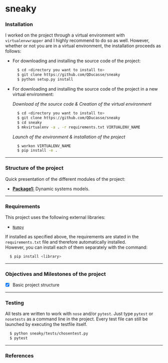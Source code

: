 # sneaky

### Installation

I worked on the project through a virtual environment with `virtualenvwrapper`
and I highly recommend to do so as well. However, whether or not you are in a
virtual environment, the installation proceeds as follows:

* For downloading and installing the source code of the project:

  ```bash
    $ cd <directory you want to install to>
    $ git clone https://github.com/QDucasse/sneaky
    $ python setup.py install
  ```
* For downloading and installing the source code of the project in a new virtual environment:  

  *Download of the source code & Creation of the virtual environment*
  ```bash
    $ cd <directory you want to install to>
    $ git clone https://github.com/QDucasse/sneaky
    $ cd sneaky
    $ mkvirtualenv -a . -r requirements.txt VIRTUALENV_NAME
  ```
  *Launch of the environment & installation of the project*
  ```bash
    $ workon VIRTUALENV_NAME
    $ pip install -e .
  ```
---
### Structure of the project

Quick presentation of the different modules of the project:
* [**Package1:**][package]
Dynamic systems models.
---
### Requirements

This project uses the following external libraries:
* [`Numpy`][dependency1]

If installed as specified above, the requirements are stated in the ``requirements.txt`` file
and therefore automatically installed.  
However, you can install each of them separately with the command:
```bash
  $ pip install <library>
```

---
### Objectives and Milestones of the project

- [X] Basic project structure
---

### Testing

All tests are written to work with `nose` and/or `pytest`. Just type `pytest` or
`nosetests` as a command line in the project. Every test file can still be launched
by executing the testfile itself.
```bash
  $ python sneaky/tests/chosentest.py
  $ pytest
```

---

### References

[package]:https://github.com/QDucasse/sneaky/tree/master/sneaky/package
[dependency1]: https://numpy.org/
